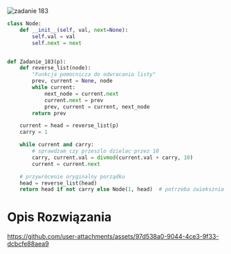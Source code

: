 <picture>
  <source srcset="../../srt/zbior_zadan/183.png" media="(prefers-color-scheme: light)">
  <source srcset="../../srt/zbior_zadan/black_183.png" media="(prefers-color-scheme: dark)">
  <img src="../../srt/zbior_zadan/black_183.png" alt="zadanie 183">
</picture>

```python
class Node:
    def __init__(self, val, next=None):
        self.val = val
        self.next = next


def Zadanie_183(p):
    def reverse_list(node):
        "Funkcja pomocnicza do odwracania listy"
        prev, current = None, node
        while current:
            next_node = current.next
            current.next = prev
            prev, current = current, next_node
        return prev

    current = head = reverse_list(p)
    carry = 1

    while current and carry:
        # sprawdzam czy przeszlo dzielac przez 10
        carry, current.val = divmod(current.val + carry, 10)
        current = current.next

    # przywrócenie oryginalny porządku
    head = reverse_list(head)
    return head if not carry else Node(1, head)  # potrzeba zwieksznia cyfr liczby
```
# Opis Rozwiązania 

https://github.com/user-attachments/assets/97d538a0-9044-4ce3-9f33-dcbcfe88aea9

